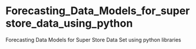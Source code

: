 # Forecasting_Data_Models_for_superstore_data_using_python
Forecasting Data Models for Super Store Data Set using python libraries

